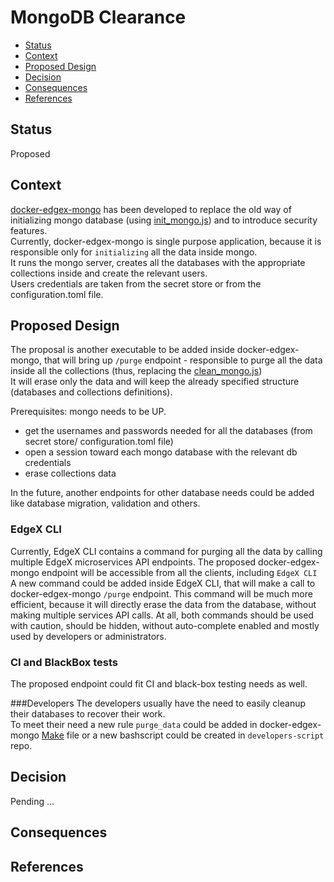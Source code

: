# MongoDB Clearance

<!--ts-->

- [Status](#status)
- [Context](#context)
- [Proposed Design](#proposed-design)
- [Decision](#decision)
- [Consequences](#consequences)
- [References](#references)

<!--te-->

## Status

Proposed

## Context  
[docker-edgex-mongo](https://github.com/edgexfoundry/docker-edgex-mongo) has been developed to replace the old way of initializing mongo database (using [init_mongo.js](https://github.com/edgexfoundry/developer-scripts/blob/master/init_mongo.js)) and to introduce security features.  <br />
Currently, docker-edgex-mongo is single purpose application, because it is responsible only for `initializing` all the data inside mongo. <br />
It runs the mongo server, creates all the databases with the appropriate collections inside and create the relevant users.<br />
Users credentials are taken from the secret store or from the configuration.toml file.  

## Proposed Design 
The proposal is another executable to be added inside docker-edgex-mongo, that will bring up `/purge` endpoint - responsible to purge all the data inside all the collections (thus, replacing the [clean_mongo.js](https://github.com/edgexfoundry/developer-scripts/blob/master/clean_mongo.js)) <br />
It will erase only the data and will keep the already specified structure (databases and collections definitions).

Prerequisites: mongo needs to be UP.
- get the usernames and passwords needed for all the databases (from secret store/ configuration.toml file)
- open a session toward each mongo database with the relevant db credentials 
- erase collections data

In the future, another endpoints for other database needs could be added like database migration, validation and others.

### EdgeX CLI
Currently, EdgeX CLI contains a command for purging all the data by calling multiple EdgeX microservices API endpoints.
The proposed docker-edgex-mongo endpoint will be accessible from all the clients, including `EdgeX CLI`<br />
A new command could be added inside EdgeX CLI, that will make a call to docker-edgex-mongo `/purge` endpoint.
This command will be much more efficient, because it will directly erase the data from the database, without making multiple services API calls.
At all, both commands should be used with caution, should be hidden, without auto-complete enabled and mostly used by developers or administrators.
  
### CI and BlackBox tests
The proposed endpoint could fit CI and black-box testing needs as well.

###Developers
The developers usually have the need to easily cleanup their databases to recover their work. <br />
To meet their need a new rule `purge_data` could be added in docker-edgex-mongo [Make](https://github.com/edgexfoundry/docker-edgex-mongo/blob/master/Makefile) file or a new bashscript could be created in `developers-script`
repo.
## Decision

Pending ...

## Consequences


## References


